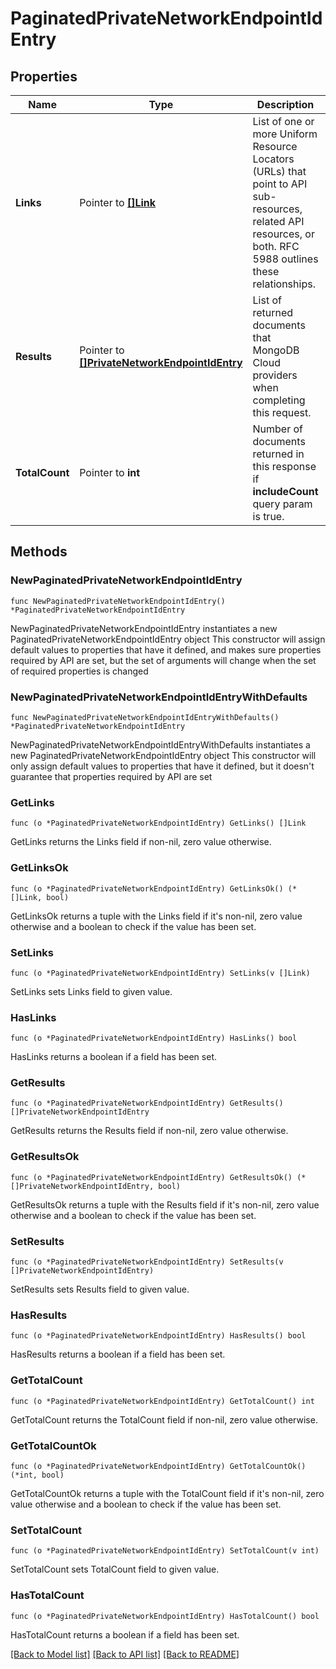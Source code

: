 # PaginatedPrivateNetworkEndpointIdEntry

## Properties

Name | Type | Description | Notes
------------ | ------------- | ------------- | -------------
**Links** | Pointer to [**[]Link**](Link.md) | List of one or more Uniform Resource Locators (URLs) that point to API sub-resources, related API resources, or both. RFC 5988 outlines these relationships. | [optional] [readonly] 
**Results** | Pointer to [**[]PrivateNetworkEndpointIdEntry**](PrivateNetworkEndpointIdEntry.md) | List of returned documents that MongoDB Cloud providers when completing this request. | [optional] [readonly] 
**TotalCount** | Pointer to **int** | Number of documents returned in this response if **includeCount** query param is true. | [optional] [readonly] 

## Methods

### NewPaginatedPrivateNetworkEndpointIdEntry

`func NewPaginatedPrivateNetworkEndpointIdEntry() *PaginatedPrivateNetworkEndpointIdEntry`

NewPaginatedPrivateNetworkEndpointIdEntry instantiates a new PaginatedPrivateNetworkEndpointIdEntry object
This constructor will assign default values to properties that have it defined,
and makes sure properties required by API are set, but the set of arguments
will change when the set of required properties is changed

### NewPaginatedPrivateNetworkEndpointIdEntryWithDefaults

`func NewPaginatedPrivateNetworkEndpointIdEntryWithDefaults() *PaginatedPrivateNetworkEndpointIdEntry`

NewPaginatedPrivateNetworkEndpointIdEntryWithDefaults instantiates a new PaginatedPrivateNetworkEndpointIdEntry object
This constructor will only assign default values to properties that have it defined,
but it doesn't guarantee that properties required by API are set

### GetLinks

`func (o *PaginatedPrivateNetworkEndpointIdEntry) GetLinks() []Link`

GetLinks returns the Links field if non-nil, zero value otherwise.

### GetLinksOk

`func (o *PaginatedPrivateNetworkEndpointIdEntry) GetLinksOk() (*[]Link, bool)`

GetLinksOk returns a tuple with the Links field if it's non-nil, zero value otherwise
and a boolean to check if the value has been set.

### SetLinks

`func (o *PaginatedPrivateNetworkEndpointIdEntry) SetLinks(v []Link)`

SetLinks sets Links field to given value.

### HasLinks

`func (o *PaginatedPrivateNetworkEndpointIdEntry) HasLinks() bool`

HasLinks returns a boolean if a field has been set.

### GetResults

`func (o *PaginatedPrivateNetworkEndpointIdEntry) GetResults() []PrivateNetworkEndpointIdEntry`

GetResults returns the Results field if non-nil, zero value otherwise.

### GetResultsOk

`func (o *PaginatedPrivateNetworkEndpointIdEntry) GetResultsOk() (*[]PrivateNetworkEndpointIdEntry, bool)`

GetResultsOk returns a tuple with the Results field if it's non-nil, zero value otherwise
and a boolean to check if the value has been set.

### SetResults

`func (o *PaginatedPrivateNetworkEndpointIdEntry) SetResults(v []PrivateNetworkEndpointIdEntry)`

SetResults sets Results field to given value.

### HasResults

`func (o *PaginatedPrivateNetworkEndpointIdEntry) HasResults() bool`

HasResults returns a boolean if a field has been set.

### GetTotalCount

`func (o *PaginatedPrivateNetworkEndpointIdEntry) GetTotalCount() int`

GetTotalCount returns the TotalCount field if non-nil, zero value otherwise.

### GetTotalCountOk

`func (o *PaginatedPrivateNetworkEndpointIdEntry) GetTotalCountOk() (*int, bool)`

GetTotalCountOk returns a tuple with the TotalCount field if it's non-nil, zero value otherwise
and a boolean to check if the value has been set.

### SetTotalCount

`func (o *PaginatedPrivateNetworkEndpointIdEntry) SetTotalCount(v int)`

SetTotalCount sets TotalCount field to given value.

### HasTotalCount

`func (o *PaginatedPrivateNetworkEndpointIdEntry) HasTotalCount() bool`

HasTotalCount returns a boolean if a field has been set.


[[Back to Model list]](../README.md#documentation-for-models) [[Back to API list]](../README.md#documentation-for-api-endpoints) [[Back to README]](../README.md)


